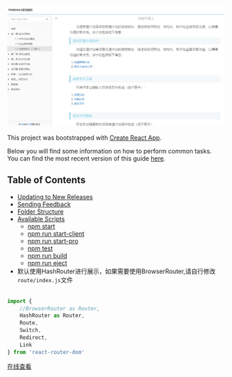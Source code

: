 ![Demo](/resource/Demo.png)

This project was bootstrapped with [Create React App](https://github.com/facebookincubator/create-react-app).

Below you will find some information on how to perform common tasks.<br>
You can find the most recent version of this guide [here](https://github.com/facebookincubator/create-react-app/blob/master/packages/react-scripts/template/README.md).

## Table of Contents

- [Updating to New Releases](#updating-to-new-releases)
- [Sending Feedback](#sending-feedback)
- [Folder Structure](#folder-structure)
- [Available Scripts](#available-scripts)
  - [npm start](#npm-start)
  - [npm run start-client](#start-client)
  - [npm run start-pro](#start-pro)
  - [npm test](#npm-test)
  - [npm run build](#npm-run-build)
  - [npm run eject](#npm-run-eject)
- 默认使用HashRouter进行展示，如果需要使用BrowserRouter,请自行修改`route/index.js`文件

``` js

import {
    //BrowserRouter as Router,
    HashRouter as Router,
    Route,
    Switch,
    Redirect,
    Link
} from 'react-router-dom'

```

[在线查看](http://pmp.xulayen.com/)